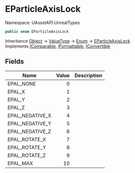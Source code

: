 # EParticleAxisLock

Namespace: UAssetAPI.UnrealTypes

```csharp
public enum EParticleAxisLock
```

Inheritance [Object](https://docs.microsoft.com/en-us/dotnet/api/system.object) → [ValueType](https://docs.microsoft.com/en-us/dotnet/api/system.valuetype) → [Enum](https://docs.microsoft.com/en-us/dotnet/api/system.enum) → [EParticleAxisLock](./uassetapi.unrealtypes.eparticleaxislock.md)<br>
Implements [IComparable](https://docs.microsoft.com/en-us/dotnet/api/system.icomparable), [IFormattable](https://docs.microsoft.com/en-us/dotnet/api/system.iformattable), [IConvertible](https://docs.microsoft.com/en-us/dotnet/api/system.iconvertible)

## Fields

| Name | Value | Description |
| --- | --: | --- |
| EPAL_NONE | 0 |  |
| EPAL_X | 1 |  |
| EPAL_Y | 2 |  |
| EPAL_Z | 3 |  |
| EPAL_NEGATIVE_X | 4 |  |
| EPAL_NEGATIVE_Y | 5 |  |
| EPAL_NEGATIVE_Z | 6 |  |
| EPAL_ROTATE_X | 7 |  |
| EPAL_ROTATE_Y | 8 |  |
| EPAL_ROTATE_Z | 9 |  |
| EPAL_MAX | 10 |  |
